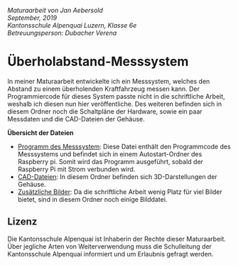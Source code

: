 *Maturaarbeit von Jan Aebersold \
September, 2019 \
Kantonsschule Alpenquai Luzern, Klasse 6e \
Betreuungsperson: Dubacher Verena*

# Überholabstand-Messsystem

In meiner Maturaarbeit entwickelte ich ein Messsystem, welches den Abstand zu einem überholenden Kraftfahrzeug messen kann.
Der Programmiercode für dieses System passte nicht in die schriftliche Arbeit, weshalb ich diesen nun hier veröffentliche.
Des weiteren befinden sich in diesem Ordner noch die Schaltpläne der Hardware, sowie ein paar Messdaten und die CAD-Dateien der Gehäuse.

**Übersicht der Dateien**
- [Programm des Messsystem](https://github.com/KSALPJan/Maturaarbeit/blob/master/Main.py): Diese Datei enthält den Programmcode des Messsystems und befindet sich in einem Autostart-Ordner des Raspberry pi. Somit wird das Programm ausgeführt, sobald der Raspberry Pi mit Strom verbunden wird. 
- [CAD-Dateien](https://github.com/KSALPJan/Maturaarbeit/tree/master/CAD-Dateien): In diesem Ordner befinden sich 3D-Darstellungen der Gehäuse.
- [Zusätzliche Bilder](https://github.com/KSALPJan/Maturaarbeit/tree/master/Bilder): Da die schriftliche Arbeit wenig Platz für viel Bilder bietet, sind in diesem Ordner noch einige Bilddatei.

## Lizenz
Die Kantonsschule Alpenquai ist Inhaberin der Rechte dieser Maturaarbeit. Über jegliche Arten von Weiterverwendung muss die Schulleitung der Kantonsschule Alpenquai informiert und um Erlaubnis gefragt werden.
